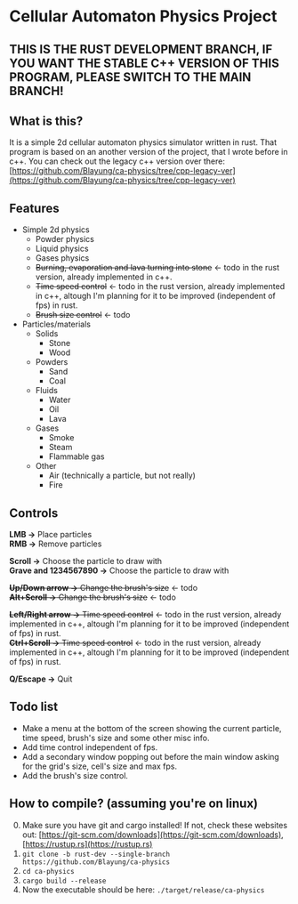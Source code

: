 # Cellular Automaton Physics Project
## THIS IS THE RUST DEVELOPMENT BRANCH, IF YOU WANT THE STABLE C++ VERSION OF THIS PROGRAM, PLEASE SWITCH TO THE MAIN BRANCH!
## What is this?
It is a simple 2d cellular automaton physics simulator written in rust. That program is based on an another version of the project, that I wrote before in c++. You can check out the legacy c++ version over there: [https://github.com/Blayung/ca-physics/tree/cpp-legacy-ver](https://github.com/Blayung/ca-physics/tree/cpp-legacy-ver)
## Features
- Simple 2d physics
    - Powder physics
    - Liquid physics
    - Gases physics
    - ~~Burning, evaporation and lava turning into stone~~ <- todo in the rust version, already implemented in c++.
    - ~~Time speed control~~ <- todo in the rust version, already implemented in c++, altough I'm planning for it to be improved (independent of fps) in rust.
    - ~~Brush size control~~ <- todo
- Particles/materials
    - Solids
        - Stone
        - Wood
    - Powders
        - Sand
        - Coal
    - Fluids
        - Water
        - Oil
        - Lava
    - Gases
        - Smoke
        - Steam
        - Flammable gas
    - Other
        - Air (technically a particle, but not really)
        - Fire
## Controls
**LMB ->** Place particles  
**RMB ->** Remove particles  
  
**Scroll ->** Choose the particle to draw with  
**Grave and 1234567890 ->** Choose the particle to draw with  
  
~~**Up/Down arrow ->** Change the brush's size~~ <- todo  
~~**Alt+Scroll ->** Change the brush's size~~ <- todo  
  
~~**Left/Right arrow ->** Time speed control~~ <- todo in the rust version, already implemented in c++, altough I'm planning for it to be improved (independent of fps) in rust.  
~~**Ctrl+Scroll ->** Time speed control~~ <- todo in the rust version, already implemented in c++, altough I'm planning for it to be improved (independent of fps) in rust.  
  
**Q/Escape ->** Quit  
## Todo list
- Make a menu at the bottom of the screen showing the current particle, time speed, brush's size and some other misc info.
- Add time control independent of fps.
- Add a secondary window popping out before the main window asking for the grid's size, cell's size and max fps.
- Add the brush's size control.
## How to compile? (assuming you're on linux)
0. Make sure you have git and cargo installed! If not, check these websites out: [https://git-scm.com/downloads](https://git-scm.com/downloads), [https://rustup.rs](https://rustup.rs)
1. `git clone -b rust-dev --single-branch https://github.com/Blayung/ca-physics`
2. `cd ca-physics`
3. `cargo build --release`
4. Now the executable should be here: `./target/release/ca-physics`
